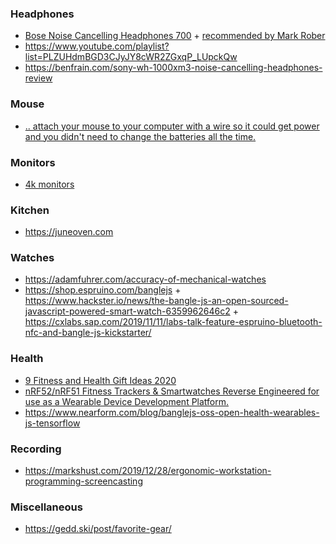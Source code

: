 ### Headphones

- [Bose Noise Cancelling Headphones 700](https://www.bose.com/en_us/better_with_bose/mark-rober.html?mc=25_SM_HP_SC_00_YT_markrober3) + [recommended by Mark Rober](https://youtu.be/a_TSR_v07m0)
- https://www.youtube.com/playlist?list=PLZUHdmBGD3CJyJY8cWR2ZGxqP_LUpckQw
- https://benfrain.com/sony-wh-1000xm3-noise-cancelling-headphones-review

### Mouse

- [.. attach your mouse to your computer with a wire so it could get power and you didn't need to change the batteries all the time.](https://twitter.com/seldo/status/1215719226188582913)

### Monitors

- [4k monitors](https://twitter.com/rogie/status/1221294864144318468)

### Kitchen

- https://juneoven.com

### Watches

- https://adamfuhrer.com/accuracy-of-mechanical-watches
- https://shop.espruino.com/banglejs + https://www.hackster.io/news/the-bangle-js-an-open-sourced-javascript-powered-smart-watch-6359962646c2 + https://cxlabs.sap.com/2019/11/11/labs-talk-feature-espruino-bluetooth-nfc-and-bangle-js-kickstarter/

### Health

- [9 Fitness and Health Gift Ideas 2020](https://youtu.be/G9n51Xtcm_A)
- [nRF52/nRF51 Fitness Trackers & Smartwatches Reverse Engineered for use as a Wearable Device Development Platform.](https://github.com/curtpw/nRF5x-device-reverse-engineering)
- https://www.nearform.com/blog/banglejs-oss-open-health-wearables-js-tensorflow 

### Recording

- https://markshust.com/2019/12/28/ergonomic-workstation-programming-screencasting

### Miscellaneous

- https://gedd.ski/post/favorite-gear/

